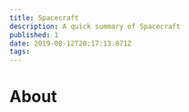 ```yaml
---
title: Spacecraft
description: A quick summary of Spacecraft
published: 1
date: 2019-08-12T20:17:13.871Z
tags: 
---
```


# About